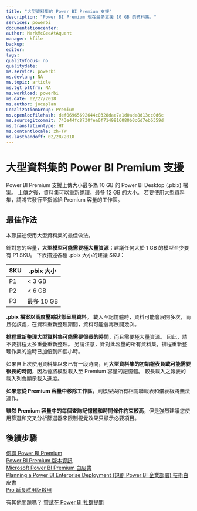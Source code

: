 ```yaml
---
title: "大型資料集的 Power BI Premium 支援"
description: "Power BI Premium 現在最多支援 10 GB 的資料集。"
services: powerbi
documentationcenter: 
author: MarkMcGeeAtAquent
manager: kfile
backup: 
editor: 
tags: 
qualityfocus: no
qualitydate: 
ms.service: powerbi
ms.devlang: NA
ms.topic: article
ms.tgt_pltfrm: NA
ms.workload: powerbi
ms.date: 02/27/2018
ms.author: jocaplan
LocalizationGroup: Premium
ms.openlocfilehash: def06965692644c0328dae7a1d0ade8d13cc0d6c
ms.sourcegitcommit: 743e44fc8730fea0f7149916080b0c6d7eb6359d
ms.translationtype: HT
ms.contentlocale: zh-TW
ms.lasthandoff: 02/28/2018
---
```

# <a name="power-bi-premium-support-for-large-datasets"></a>大型資料集的 Power BI Premium 支援

Power BI Premium 支援上傳大小最多為 10 GB 的 Power BI Desktop (.pbix) 檔案。 上傳之後，資料集可以重新整理，最多 12 GB 的大小。 若要使用大型資料集，請將它發行至指派給 Premium 容量的工作區。
 
## <a name="best-practices"></a>最佳作法

本節描述使用大型資料集的最佳做法。

針對您的容量，**大型模型可能需要極大量資源**；建議任何大於 1 GB 的模型至少要有 P1 SKU。 下表描述各種 .pbix 大小的建議 SKU：


   |SKU  |.pbix 大小   |
   |---------|---------|
   |P1    | < 3 GB        |
   |P2    | < 6 GB        |
   |P3    | 最多 10 GB   |



**.pbix 檔案以高度壓縮狀態呈現資料**。 載入至記憶體時，資料可能會展開多次，而且從該處，在資料重新整理期間，資料可能會再展開幾次。

**排程重新整理大型資料集可能需要很長的時間**，而且需要極大量資源。 因此，請不要排程太多重疊重新整理。 另請注意，針對此容量的所有資料集，排程重新整理作業的逾時已加倍到四個小時。

如果自上次使用資料集以來已有一段時間，則**大型資料集的初始報表負載可能需要很長的時間**，因為會將模型載入至 Premium 容量的記憶體。 較長載入之報表的載入列會顯示載入進度。

**如果您從 Premium 容量中移除工作區**，則模型與所有相關聯報表和儀表板將無法運作。

**雖然 Premium 容量中的每個查詢記憶體和時間條件約束較高**，但是強烈建議您使用篩選和交叉分析篩選器來限制視覺效果只顯示必要項目。

## <a name="next-steps"></a>後續步驟
[何謂 Power BI Premium](service-premium.md)  
[Power BI Premium 版本資訊](service-premium-release-notes.md)  
[Microsoft Power BI Premium 白皮書](https://aka.ms/pbipremiumwhitepaper)  
[Planning a Power BI Enterprise Deployment (規劃 Power BI 企業部署) 技術白皮書](https://aka.ms/pbienterprisedeploy)  
[Pro 延長試用版啟用](service-extended-pro-trial.md)  

有其他問題嗎？ [嘗試在 Power BI 社群提問](https://community.powerbi.com/)
